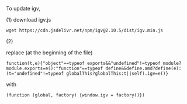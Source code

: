 To update igv,

(1) download igv.js

    wget https://cdn.jsdelivr.net/npm/igv@2.10.5/dist/igv.min.js

(2) 

replace (at the beginning of the file)
 
    function(t,e){"object"==typeof exports&&"undefined"!=typeof module?module.exports=e():"function"==typeof define&&define.amd?define(e):(t="undefined"!=typeof globalThis?globalThis:t||self).igv=e()}
    
with

    (function (global, factory) {window.igv = factory()})    
       
    